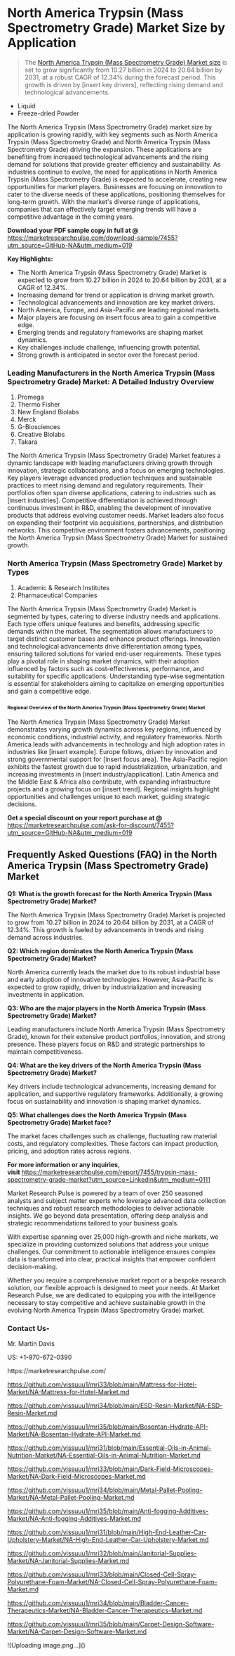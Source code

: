 <h1>North America Trypsin (Mass Spectrometry Grade) Market&nbsp;Size by Application</h1><blockquote><p>The <a href="https://marketresearchpulse.com/download-sample/7455?utm_source=GitHub-NA&amp;utm_medium=019">North America Trypsin (Mass Spectrometry Grade) Market size</a> is set to grow significantly from 10.27 billion in 2024 to 20.64 billion by 2031, at a robust CAGR of 12.34% during the forecast period. This growth is driven by [insert key drivers], reflecting rising demand and technological advancements.</p></blockquote><ul><li>Liquid<li> Freeze-dried Powder</li></ul><p>The North America Trypsin (Mass Spectrometry Grade) market size by application is growing rapidly, with key segments such as North America Trypsin (Mass Spectrometry Grade) and North America Trypsin (Mass Spectrometry Grade) driving the expansion. These applications are benefiting from increased technological advancements and the rising demand for solutions that provide greater efficiency and sustainability. As industries continue to evolve, the need for applications in North America Trypsin (Mass Spectrometry Grade) is expected to accelerate, creating new opportunities for market players. Businesses are focusing on innovation to cater to the diverse needs of these applications, positioning themselves for long-term growth. With the market's diverse range of applications, companies that can effectively target emerging trends will have a competitive advantage in the coming years.</p><p><strong>Download your PDF sample copy in full at @ </strong><a href="https://marketresearchpulse.com/download-sample/7455?utm_source=GitHub-NA&amp;utm_medium=019">https://marketresearchpulse.com/download-sample/7455?utm_source=GitHub-NA&amp;utm_medium=019</a></p><p><strong>Key Highlights: </strong></p><ul><li>The North America Trypsin (Mass Spectrometry Grade) Market is expected to grow from 10.27 billion in 2024 to 20.64 billion by 2031, at a CAGR of 12.34%.</li><li>Increasing demand for trend or application is driving market growth.</li><li>Technological advancements and innovation are key market drivers.</li><li>North America, Europe, and Asia-Pacific are leading regional markets.</li><li>Major players are focusing on insert focus area to gain a competitive edge.</li><li>Emerging trends and regulatory frameworks are shaping market dynamics.</li><li>Key challenges include challenge, influencing growth potential.</li><li>Strong growth is anticipated in sector over the forecast period.</li></ul><h3>Leading Manufacturers in the North America Trypsin (Mass Spectrometry Grade) Market: A Detailed Industry Overview</h3><ol><li>Promega</li><li>Thermo Fisher</li><li>New England Biolabs</li><li>Merck</li><li>G-Biosciences</li><li>Creative Biolabs</li><li>Takara</li></ol><div class="flex max-w-full flex-col flex-grow"><div class="min-h-8 text-message flex w-full flex-col items-end gap-2 whitespace-normal break-words [.text-message+&amp;]:mt-5" dir="auto" data-message-author-role="assistant" data-message-id="fd8432e4-4910-450d-b182-61b7bfb0a01f" data-message-model-slug="gpt-4o"><div class="flex w-full flex-col gap-1 empty:hidden first:pt-[3px]"><div class="markdown prose w-full break-words dark:prose-invert light"><p>The North America Trypsin (Mass Spectrometry Grade) Market features a dynamic landscape with leading manufacturers driving growth through innovation, strategic collaborations, and a focus on emerging technologies. Key players leverage advanced production techniques and sustainable practices to meet rising demand and regulatory requirements. Their portfolios often span diverse applications, catering to industries such as [insert industries]. Competitive differentiation is achieved through continuous investment in R&amp;D, enabling the development of innovative products that address evolving customer needs. Market leaders also focus on expanding their footprint via acquisitions, partnerships, and distribution networks. This competitive environment fosters advancements, positioning the North America Trypsin (Mass Spectrometry Grade) Market for sustained growth.</p></div></div></div></div><h3>North America Trypsin (Mass Spectrometry Grade) Market by Types</h3><ol><li>Academic & Research Institutes<li> Pharmaceutical Companies</li></ol><div class="flex max-w-full flex-col flex-grow"><div class="min-h-8 text-message flex w-full flex-col items-end gap-2 whitespace-normal break-words [.text-message+&amp;]:mt-5" dir="auto" data-message-author-role="assistant" data-message-id="084470be-0bb7-4664-bddf-5156b4f41249" data-message-model-slug="gpt-4o-mini"><div class="flex w-full flex-col gap-1 empty:hidden first:pt-[3px]"><div class="markdown prose w-full break-words dark:prose-invert light"><p>The North America Trypsin (Mass Spectrometry Grade) Market is segmented by types, catering to diverse industry needs and applications. Each type offers unique features and benefits, addressing specific demands within the market. The segmentation allows manufacturers to target distinct customer bases and enhance product offerings. Innovation and technological advancements drive differentiation among types, ensuring tailored solutions for varied end-user requirements. These types play a pivotal role in shaping market dynamics, with their adoption influenced by factors such as cost-effectiveness, performance, and suitability for specific applications. Understanding type-wise segmentation is essential for stakeholders aiming to capitalize on emerging opportunities and gain a competitive edge.</p></div></div></div></div><h3><span style="font-size: 11px;">Regional Overview of the North America Trypsin (Mass Spectrometry Grade) Market</span></h3><div class="flex max-w-full flex-col flex-grow"><div class="min-h-8 text-message flex w-full flex-col items-end gap-2 whitespace-normal break-words [.text-message+&amp;]:mt-5" dir="auto" data-message-author-role="assistant" data-message-id="e9038762-ce64-4e30-91c9-9bd413514231" data-message-model-slug="gpt-4o-mini"><div class="flex w-full flex-col gap-1 empty:hidden first:pt-[3px]"><div class="markdown prose w-full break-words dark:prose-invert light"><p>The North America Trypsin (Mass Spectrometry Grade) Market demonstrates varying growth dynamics across key regions, influenced by economic conditions, industrial activity, and regulatory frameworks. North America leads with advancements in technology and high adoption rates in industries like [insert example]. Europe follows, driven by innovation and strong governmental support for [insert focus area]. The Asia-Pacific region exhibits the fastest growth due to rapid industrialization, urbanization, and increasing investments in [insert industry/application]. Latin America and the Middle East &amp; Africa also contribute, with expanding infrastructure projects and a growing focus on [insert trend]. Regional insights highlight opportunities and challenges unique to each market, guiding strategic decisions.</p></div></div></div></div><p><strong>Get a special discount on your report purchase at @ </strong><a href="https://marketresearchpulse.com/ask-for-discount/7455?utm_source=GitHub-NA&amp;utm_medium=019">https://marketresearchpulse.com/ask-for-discount/7455?utm_source=GitHub-NA&amp;utm_medium=019</a></p><h2>Frequently Asked Questions (FAQ) in the North America Trypsin (Mass Spectrometry Grade) Market</h2><p><strong>Q1: What is the growth forecast for the North America Trypsin (Mass Spectrometry Grade) Market?</strong></p><p>The North America Trypsin (Mass Spectrometry Grade) Market is projected to grow from 10.27 billion in 2024 to 20.64 billion by 2031, at a CAGR of 12.34%. This growth is fueled by advancements in trends and rising demand across industries.</p><p><strong>Q2: Which region dominates the North America Trypsin (Mass Spectrometry Grade) Market?</strong></p><p>North America currently leads the market due to its robust industrial base and early adoption of innovative technologies. However, Asia-Pacific is expected to grow rapidly, driven by industrialization and increasing investments in application.</p><p><strong>Q3: Who are the major players in the North America Trypsin (Mass Spectrometry Grade) Market?</strong></p><p>Leading manufacturers include North America Trypsin (Mass Spectrometry Grade), known for their extensive product portfolios, innovation, and strong presence. These players focus on R&amp;D and strategic partnerships to maintain competitiveness.</p><p><strong>Q4: What are the key drivers of the North America Trypsin (Mass Spectrometry Grade) Market?</strong></p><p>Key drivers include technological advancements, increasing demand for application, and supportive regulatory frameworks. Additionally, a growing focus on sustainability and innovation is shaping market dynamics.</p><p><strong>Q5: What challenges does the North America Trypsin (Mass Spectrometry Grade) Market face?</strong></p><p>The market faces challenges such as challenge, fluctuating raw material costs, and regulatory complexities. These factors can impact production, pricing, and adoption rates across regions.</p><p><strong>For more information or any inquiries, visit&nbsp;</strong><a href="https://marketresearchpulse.com/report/7455/trypsin-mass-spectrometry-grade-market?utm_source=Linkedin&utm_medium=0111">https://marketresearchpulse.com/report/7455/trypsin-mass-spectrometry-grade-market?utm_source=Linkedin&utm_medium=0111</a></p><p>Market Research Pulse is powered by a team of over 250 seasoned analysts and subject matter experts who leverage advanced data collection techniques and robust research methodologies to deliver actionable insights. We go beyond data presentation, offering deep analysis and strategic recommendations tailored to your business goals.</p><p>With expertise spanning over 25,000 high-growth and niche markets, we specialize in providing customized solutions that address your unique challenges. Our commitment to actionable intelligence ensures complex data is transformed into clear, practical insights that empower confident decision-making.</p><p>Whether you require a comprehensive market report or a bespoke research solution, our flexible approach is designed to meet your needs. At Market Research Pulse, we are dedicated to equipping you with the intelligence necessary to stay competitive and achieve sustainable growth in the evolving North America Trypsin (Mass Spectrometry Grade) market.</p><h3><strong>Contact Us-</strong></h3><p>Mr. Martin Davis</p><p>US: +1-970-672-0390</p><p>https://marketresearchpulse.com/</p><p><a href="https://github.com/vissuuu1/mri33/blob/main/Mattress-for-Hotel-Market/NA-Mattress-for-Hotel-Market.md">https://github.com/vissuuu1/mri33/blob/main/Mattress-for-Hotel-Market/NA-Mattress-for-Hotel-Market.md</a></p><p><a href="https://github.com/vissuuu1/mri34/blob/main/ESD-Resin-Market/NA-ESD-Resin-Market.md">https://github.com/vissuuu1/mri34/blob/main/ESD-Resin-Market/NA-ESD-Resin-Market.md</a></p><p><a href="https://github.com/vissuuu1/mri35/blob/main/Bosentan-Hydrate-API-Market/NA-Bosentan-Hydrate-API-Market.md">https://github.com/vissuuu1/mri35/blob/main/Bosentan-Hydrate-API-Market/NA-Bosentan-Hydrate-API-Market.md</a></p><p><a href="https://github.com/vissuuu1/mri31/blob/main/Essential-Oils-in-Animal-Nutrition-Market/NA-Essential-Oils-in-Animal-Nutrition-Market.md">https://github.com/vissuuu1/mri31/blob/main/Essential-Oils-in-Animal-Nutrition-Market/NA-Essential-Oils-in-Animal-Nutrition-Market.md</a></p><p><a href="https://github.com/vissuuu1/mri33/blob/main/Dark-Field-Microscopes-Market/NA-Dark-Field-Microscopes-Market.md">https://github.com/vissuuu1/mri33/blob/main/Dark-Field-Microscopes-Market/NA-Dark-Field-Microscopes-Market.md</a></p><p><a href="https://github.com/vissuuu1/mri34/blob/main/Metal-Pallet-Pooling-Market/NA-Metal-Pallet-Pooling-Market.md">https://github.com/vissuuu1/mri34/blob/main/Metal-Pallet-Pooling-Market/NA-Metal-Pallet-Pooling-Market.md</a></p><p><a href="https://github.com/vissuuu1/mri35/blob/main/Anti-fogging-Additives-Market/NA-Anti-fogging-Additives-Market.md">https://github.com/vissuuu1/mri35/blob/main/Anti-fogging-Additives-Market/NA-Anti-fogging-Additives-Market.md</a></p><p><a href="https://github.com/vissuuu1/mri31/blob/main/High-End-Leather-Car-Upholstery-Market/NA-High-End-Leather-Car-Upholstery-Market.md">https://github.com/vissuuu1/mri31/blob/main/High-End-Leather-Car-Upholstery-Market/NA-High-End-Leather-Car-Upholstery-Market.md</a></p><p><a href="https://github.com/vissuuu1/mri32/blob/main/Janitorial-Supplies-Market/NA-Janitorial-Supplies-Market.md">https://github.com/vissuuu1/mri32/blob/main/Janitorial-Supplies-Market/NA-Janitorial-Supplies-Market.md</a></p><p><a href="https://github.com/vissuuu1/mri33/blob/main/Closed-Cell-Spray-Polyurethane-Foam-Market/NA-Closed-Cell-Spray-Polyurethane-Foam-Market.md">https://github.com/vissuuu1/mri33/blob/main/Closed-Cell-Spray-Polyurethane-Foam-Market/NA-Closed-Cell-Spray-Polyurethane-Foam-Market.md</a></p><p><a href="https://github.com/vissuuu1/mri34/blob/main/Bladder-Cancer-Therapeutics-Market/NA-Bladder-Cancer-Therapeutics-Market.md">https://github.com/vissuuu1/mri34/blob/main/Bladder-Cancer-Therapeutics-Market/NA-Bladder-Cancer-Therapeutics-Market.md</a></p><p><a href="https://github.com/vissuuu1/mri35/blob/main/Carpet-Design-Software-Market/NA-Carpet-Design-Software-Market.md">https://github.com/vissuuu1/mri35/blob/main/Carpet-Design-Software-Market/NA-Carpet-Design-Software-Market.md</a></p>
![Uploading image.png…]()
